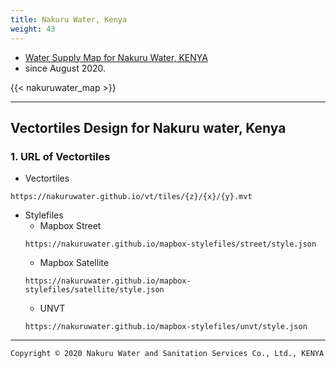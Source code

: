 ```yaml
---
title: Nakuru Water, Kenya
weight: 43
---
```


- [Water Supply Map for Nakuru Water, KENYA](https://nakuru.water-gis.com)
- since August 2020.

{{< nakuruwater_map >}}

---
## Vectortiles Design for Nakuru water, Kenya

### 1. URL of Vectortiles
- Vectortiles
```
https://nakuruwater.github.io/vt/tiles/{z}/{x}/{y}.mvt
```

- Stylefiles
  - Mapbox Street
  ```
  https://nakuruwater.github.io/mapbox-stylefiles/street/style.json
  ```
  - Mapbox Satellite
  ```
  https://nakuruwater.github.io/mapbox-stylefiles/satellite/style.json
  ```
  - UNVT
  ```
  https://nakuruwater.github.io/mapbox-stylefiles/unvt/style.json
  ```

---
`Copyright © 2020 Nakuru Water and Sanitation Services Co., Ltd., KENYA`